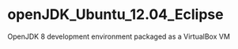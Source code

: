 openJDK_Ubuntu_12.04_Eclipse
============================

OpenJDK 8 development environment packaged as a VirtualBox VM
